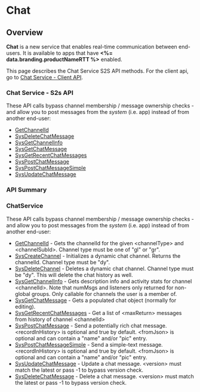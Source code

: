 # Chat
## Overview





**Chat** is a new service that enables real-time communication between end-users. It is available to apps that have **<%= data.branding.productNameRTT %>** enabled.

This page describes the Chat Service S2S API methods. For the client api, go to [Chat Service - Client API](/api/capi/chat).

### Chat Service - S2s API

These API calls bypass channel membership / message ownership checks - and allow you to post messages from the *system* (i.e. app) instead of from another end-user:

* [GetChannelId](/api/s2s/chat/getchannelid)
* [SysDeleteChatMessage](/api/s2s/chat/sysdeletechatmessage)
* [SysGetChannelInfo](/api/s2s/chat/sysgetchannelinfo)
* [SysGetChatMessage](/api/s2s/chat/sysgetchatmessage)
* [SysGetRecentChatMessages](/api/s2s/chat/sysgetrecentchatmessages)
* [SysPostChatMessage](/api/s2s/chat/syspostchatmessage)
* [SysPostChatMessageSimple](/api/s2s/chat/syspostchatmessagesimple)
* [SysUpdateChatMessage](/api/s2s/chat/sysupdatechatmessage)


### API Summary

### ChatService

These API calls bypass channel membership / message ownership checks - and allow you to post messages from the *system* (i.e. app) instead of from another end-user:

* [GetChannelId](/api/s2s/chat/getchannelid) - Gets the channelId for the given \<channelType\> and \<channelSubId\>. Channel type must be one of "gl" or "gr".
* [SysCreateChannel](/api/s2s/chat/syscreatechannel) - Initializes a dynamic chat channel. Returns the channelId. Channel type must be "dy".
* [SysDeleteChannel](/api/s2s/chat/sysdeletechannel) - Deletes a dynamic chat channel. Channel type must be "dy". This will delete the chat history as well.
* [SysGetChannelInfo](/api/s2s/chat/sysgetchannelinfo) - Gets description info and activity stats for channel \<channelId\>. Note that numMsgs and listeners only returned for non-global groups. Only callable for channels the user is a member of.
* [SysGetChatMessage](/api/s2s/chat/sysgetchatmessage) - Gets a populated chat object (normally for editing).
* [SysGetRecentChatMessages](/api/s2s/chat/sysgetrecentchatmessages) - Get a list of \<maxReturn\> messages from history of channel \<channelId\>
* [SysPostChatMessage](/api/s2s/chat/syspostchatmessage) - Send a potentially rich chat message. \<recordInHistory\> is optional and true by default. \<fromJson\> is optional and can contain a "name" and/or "pic" entry.
* [SysPostChatMessageSimple](/api/s2s/chat/syspostchatmessagesimple) - Send a simple-text message. \<recordInHistory\> is optional and true by default. \<fromJson\> is optional and can contain a "name" and/or "pic" entry.
* [SysUpdateChatMessage](/api/s2s/chat/sysupdatechatmessage) - Update a chat message. \<version\> must match the latest or pass -1 to bypass version check.
* [SysDeleteChatMessage](/api/s2s/chat/sysdeletechatmessage) - Delete a chat message. \<version\> must match the latest or pass -1 to bypass version check.

<DocCardList />
